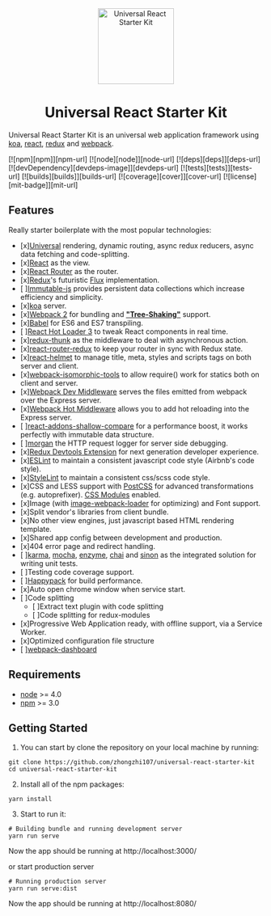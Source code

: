 <div align="center">
<img src="https://github.com/zhongzhi107/universal-react-starter-kit/blob/master/static/logo.png?raw=true" width="150" alt="Universal React Starter Kit" />
<h1>Universal React Starter Kit</h1>
</div>

Universal React Starter Kit is an universal web application framework using [koa](https://koajs.com/), [react](https://github.com/facebook/react), [redux](https://github.com/reactjs/redux) and [webpack](https://github.com/webpack/webpack).

[![npm][npm]][npm-url]
[![node][node]][node-url]
[![deps][deps]][deps-url]
[![devDependency][devdeps-image]][devdeps-url]
[![tests][tests]][tests-url]
[![builds][builds]][builds-url]
[![coverage][cover]][cover-url]
[![license][mit-badge]][mit-url]

## Features
Really starter boilerplate with the most popular technologies:

* [x][Universal](https://medium.com/@mjackson/universal-javascript-4761051b7ae9#.aug1ngj77) rendering, dynamic routing, async redux reducers, async data fetching and code-splitting.
* [x][React](https://facebook.github.io/react/) as the view.
* [x][React Router](https://github.com/reactjs/react-router) as the router.
* [x][Redux](https://github.com/reactjs/redux)'s futuristic [Flux](https://facebook.github.io/react/blog/2014/05/06/flux.html) implementation.
* [ ][Immutable-js](https://facebook.github.io/immutable-js/) provides persistent data collections which increase efficiency and simplicity.
* [x][koa](https://koajs.com/) server.
* [x][Webpack 2](https://webpack.js.org/) for bundling and [**"Tree-Shaking"**](http://www.2ality.com/2015/12/webpack-tree-shaking.html) support.
* [x][Babel](https://babeljs.io/) for ES6 and ES7 transpiling.
* [ ][React Hot Loader 3](https://github.com/gaearon/react-hot-loader) to tweak React components in real time.
* [x][redux-thunk](https://github.com/gaearon/redux-thunk) as the middleware to deal with asynchronous action.
* [x][react-router-redux](https://github.com/reactjs/react-router-redux) to keep your router in sync with Redux state.
* [x][react-helmet](https://github.com/nfl/react-helmet) to manage title, meta, styles and scripts tags on both server and client.
* [x][webpack-isomorphic-tools](https://github.com/halt-hammerzeit/webpack-isomorphic-tools) to allow require() work for statics both on client and server.
* [x][Webpack Dev Middleware](http://webpack.github.io/docs/webpack-dev-middleware.html) serves the files emitted from webpack over the Express server.
* [x][Webpack Hot Middleware]() allows you to add hot reloading into the Express server.
* [ ][react-addons-shallow-compare](https://facebook.github.io/react/docs/shallow-compare.html) for a performance boost, it works perfectly with immutable data structure.
* [ ][morgan](https://github.com/expressjs/morgan) the HTTP request logger for server side debugging.
* [x][Redux Devtools Extension](https://github.com/zalmoxisus/redux-devtools-extension) for next generation developer experience.
* [x][ESLint](http://eslint.org/) to maintain a consistent javascript code style (Airbnb's code style).
* [x][StyleLint](http://stylelint.io/) to maintain a consistent css/scss code style.
* [x]CSS and LESS support with [PostCSS](https://github.com/postcss/postcss-loader) for advanced transformations (e.g. autoprefixer). [CSS Modules](https://github.com/css-Modules/css-Modules) enabled.
* [x]Image (with [image-webpack-loader](https://github.com/tcoopman/image-webpack-loader) for optimizing) and Font support.
* [x]Split vendor's libraries from client bundle.
* [x]No other view engines, just javascript based HTML rendering template.
* [x]Shared app config between development and production.
* [x]404 error page and redirect handling.
* [ ][karma](https://karma-runner.github.io/1.0/index.html), [mocha](https://mochajs.org/), [enzyme](https://github.com/airbnb/enzyme), [chai](http://chaijs.com/) and [sinon](https://github.com/sinonjs/sinon) as the integrated solution for writing unit tests.
* [ ]Testing code coverage support.
* [ ][Happypack](https://github.com/amireh/happypack) for build performance.
* [x]Auto open chrome window when service start.
* [ ]Code splitting
  * [ ]Extract text plugin with code splitting
  * [ ]Code splitting for redux-modules
* [x]Progressive Web Application ready, with offline support, via a Service Worker.
* [x]Optimized configuration file structure
* [ ][webpack-dashboard](https://github.com/FormidableLabs/webpack-dashboard)

## Requirements

* [node](https://nodejs.org/en/) >= 4.0
* [npm](https://www.npmjs.com/) >= 3.0


## Getting Started

1. You can start by clone the repository on your local machine by running:
  ```
  git clone https://github.com/zhongzhi107/universal-react-starter-kit
  cd universal-react-starter-kit
  ```

2. Install all of the npm packages:
  ```
  yarn install
  ```

3. Start to run it:
  ```
  # Building bundle and running development server
  yarn run serve
  ```

  Now the app should be running at http://localhost:3000/

  or start production server

  ```
  # Running production server
  yarn run serve:dist
  ```

  Now the app should be running at http://localhost:8080/
